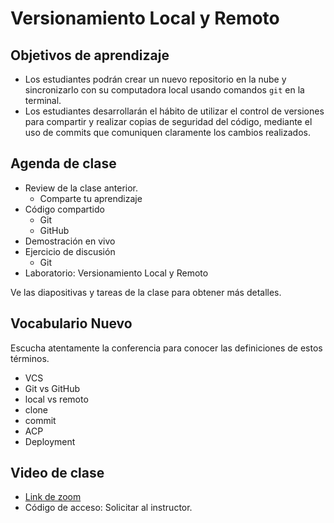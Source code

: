 # Versionamiento Local y Remoto

## Objetivos de aprendizaje

- Los estudiantes podrán crear un nuevo repositorio en la nube y sincronizarlo con su computadora local usando comandos `git` en la terminal.
- Los estudiantes desarrollarán el hábito de utilizar el control de versiones para compartir y realizar copias de seguridad del código, mediante el uso de commits que comuniquen claramente los cambios realizados.

## Agenda de clase

- Review de la clase anterior.
   - Comparte tu aprendizaje
- Código compartido
   - Git
   - GitHub
- Demostración en vivo
- Ejercicio de discusión
   - Git
- Laboratorio: Versionamiento Local y Remoto

Ve las diapositivas y tareas de la clase para obtener más detalles.

## Vocabulario Nuevo

Escucha atentamente la conferencia para conocer las definiciones de estos términos.

- VCS
- Git vs GitHub
- local vs remoto
- clone
- commit
- ACP
- Deployment

## Video de clase
 + [Link de zoom](https://us06web.zoom.us/rec/share/312BOUYmIfARvJ1NrKc5p8oHcO_00lxVbDKksCaKgtuB-SAyffsnGe3Wr4UZ_Bmu.vpXLkLC_eWIeBp7L?startTime=1710374888000)
 + Código de acceso: Solicitar al instructor.
